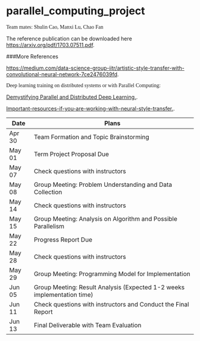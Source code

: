 # parallel_computing_project
<span style="font-family:Avenir; font-size11pt;">Team mates: Shulin Cao, Manxi Lu, Chao Fan</span>
<p>The reference publication can be downloaded here <a href="https://arxiv.org/pdf/1703.07511.pdf">https://arxiv.org/pdf/1703.07511.pdf</a>.</p>
###More References
<p><a href="https://medium.com/data-science-group-iitr/artistic-style-transfer-with-convolutional-neural-network-7ce2476039fd">https://medium.com/data-science-group-iitr/artistic-style-transfer-with-convolutional-neural-network-7ce2476039fd</a>.</p>


<span style="font-family:Avenir; font-size11pt;">Deep learning training on distributed systems or with Parallel Computing:</span>
<p><a href="https://arxiv.org/pdf/1802.09941.pdf">Demystifying Parallel and Distributed Deep Learning.</a>.</p>

<p><a href="https://towardsdatascience.com/important-resources-if-you-are-working-with-neural-style-transfer-or-deep-photo-style-transfer-719593b3dbf1">Important-resources-if-you-are-working-with-neural-style-transfer.</a>.</p>



| Date | Plans |
| --- | --- |
| Apr 30 | Team Formation and Topic Brainstorming |
| May 01 | Term Project Proposal Due |
| May 07 | Check questions with instructors |
| May 08 | Group Meeting: Problem Understanding and Data Collection |
| May 14 | Check questions with instructors |
| May 15 | Group Meeting: Analysis on Algorithm and Possible Parallelism |
| May 22 | Progress Report Due |
| May 28 | Check questions with instructors |
| May 29 | Group Meeting: Programming Model for Implementation |
| Jun 05 | Group Meeting: Result Analysis (Expected 1-2 weeks implementation time) |
| Jun 11 | Check questions with instructors and Conduct the Final Report |
| Jun 13 | Final Deliverable with Team Evaluation |

